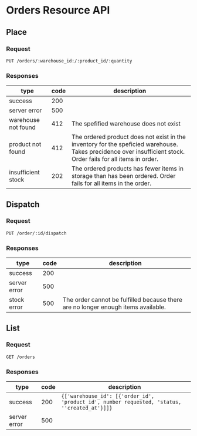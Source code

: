 # Orders Resource API

## Place
### Request
`PUT /orders/:warehouse_id:/:product_id/:quantity`

### Responses

|type|code|description|
|-|-|-|
|success| 200||
|server error| 500||
|warehouse not found|412| The spefified warehouse does not exist|
|product not found| 412 | The ordered product does not exist in the inventory for the speficied warehouse. Takes precidence over insufficient stock. Order fails for all items in order.|
|insufficient stock| 202 | The ordered products has fewer items in storage than has been ordered. Order fails for all items in the order.|

## Dispatch
### Request
`PUT /order/:id/dispatch`

### Responses

|type|code|description|
|-|-|-|
|success| 200||
|server error|500||
|stock error| 500| The order cannot be fulfilled because there are no longer enough items available. |

## List
### Request
`GET /orders`

### Responses

|type|code|description|
|-|-|-|
|success| 200|`{['warehouse_id': [{'order_id', 'product_id', number requested, 'status, ''created_at'}]]}`|
|server error| 500||